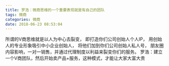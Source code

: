 ```yaml
---
title: 罗浩：微商思维的一个重要表现就是有自己的团队
tags: 微商
categories: 微商
date: 2018-06-23 08:53:04
---
```


所谓的V商思维就是以人为中心去裂变，
即打造你们公司创始人个人IP，
用创始人的专业形象吸引中小企业创始人，
将他们加到你们公司创始人私人号，
朋友圈内容影响，一对一销售，并通过代理制度以利益来裂变你们的服务。
罗浩：建立一个V商团队，然后开始卖产品+服务，这种模式，才能让大家大富大贵